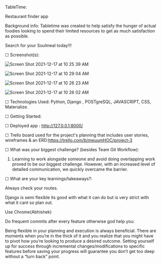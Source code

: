 TableTime:

Restaurant finder app

Background info: Tabletime was created to help satisfy the hunger of actual foodies looking to spend their limited resources to get as much satisfaction as possible.

Search for your Soulmeal today!!! 



☐ Screenshot(s): 

![Screen Shot 2021-12-17 at 10 25 39 AM](https://user-images.githubusercontent.com/92744956/146568797-c543e14b-e408-4b90-82b9-4926fc79c465.png)

![Screen Shot 2021-12-17 at 10 29 04 AM](https://user-images.githubusercontent.com/92744956/146568803-0d7ef411-189a-47f5-8798-25ae0440ed8e.png)

![Screen Shot 2021-12-17 at 10 26 23 AM](https://user-images.githubusercontent.com/92744956/146568815-db42890f-0d38-4b15-8955-69e0f4196167.png)

![Screen Shot 2021-12-17 at 10 26 02 AM](https://user-images.githubusercontent.com/92744956/146568827-2d317ce6-cd45-44d6-ae97-6d614a4f87b9.png)



☐ Technologies Used: Python, Django , POSTgreSQL, JAVASCRIPT, CSS, Materialize.



☐ Getting Started: 

☐ Deployed app : http://127.0.0.1:8000/

☐ Trello board used for the project's planning that includes user stories, wireframes & an ERD:https://trello.com/b/meuumHOC/project-3

☐ What was your biggest challenge? (besides Team Git Workflow):

1. Learning to work alongside someone and avoid doing overlapping work proved to be our biggest challenge. However, with an increased level of detailed communication, we quickly overcame the barrier.



☐ What are your key learnings/takeaways?:

Always check your routes.

Django is semi flexible its good with what it can do but is very strict with what it cant so plan out.

Use Chrome(Abhishek)

Do frequent commits after every feature otherwise god help you:

 Being flexible in your planning and execution is always beneficial. There are moments when you’re in the thick of it and you realize that you might have to pivot        how you’re looking to produce a desired outcome. Setting yourself up for success through incremental changes/modifications to specific features before saving your progress will guarantee you don’t get too deep without a “turn back” point.

